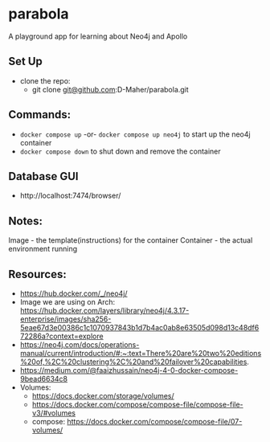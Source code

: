 # parabola
A playground app for learning about Neo4j and Apollo

## Set Up
 - clone the repo:
    - git clone git@github.com:D-Maher/parabola.git

## Commands:
 - `docker compose up` -or- `docker compose up neo4j` to start up the neo4j container
 - `docker compose down` to shut down and remove the container

## Database GUI
 - http://localhost:7474/browser/

## Notes:
Image - the template(instructions) for the container
Container - the actual environment running 

## Resources:
 - https://hub.docker.com/_/neo4j/
 - Image we are using on Arch: https://hub.docker.com/layers/library/neo4j/4.3.17-enterprise/images/sha256-5eae67d3e00386c1c1070937843b1d7b4ac0ab8e63505d098d13c48df672286a?context=explore
 - https://neo4j.com/docs/operations-manual/current/introduction/#:~:text=There%20are%20two%20editions%20of,%2C%20clustering%2C%20and%20failover%20capabilities.
 - https://medium.com/@faaizhussain/neo4j-4-0-docker-compose-9bead6634c8
 - Volumes: 
    - https://docs.docker.com/storage/volumes/
    - https://docs.docker.com/compose/compose-file/compose-file-v3/#volumes
    - compose: https://docs.docker.com/compose/compose-file/07-volumes/


